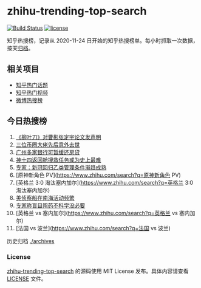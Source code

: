 # zhihu-trending-top-search

[![Build Status](https://github.com/justjavac/zhihu-trending-top-search/workflows/ci/badge.svg?branch=main)](https://github.com/justjavac/zhihu-trending-top-search/actions)
[![license](https://img.shields.io/github/license/justjavac/zhihu-trending-top-search)](https://github.com/justjavac/zhihu-trending-top-search/blob/main/LICENSE)

知乎热搜榜，记录从 2020-11-24 日开始的知乎热搜榜单。每小时抓取一次数据，按天[归档](./archives)。

## 相关项目

- [知乎热门话题](https://github.com/justjavac/zhihu-trending-hot-questions)
- [知乎热门视频](https://github.com/justjavac/zhihu-trending-hot-video)
- [微博热搜榜](https://github.com/justjavac/weibo-trending-hot-search)

## 今日热搜榜

<!-- BEGIN -->
<!-- 最后更新时间 Mon Dec 05 2022 13:09:49 GMT+0800 (China Standard Time) -->

1. [《柳叶刀》对曹彬张定宇论文发声明](https://www.zhihu.com/search?q=《柳叶刀》对曹彬张定宇论文发声明)
1. [三位币圈大佬先后意外去世](https://www.zhihu.com/search?q=三位币圈大佬先后意外去世)
1. [广州多家银行可暂缓还房贷](https://www.zhihu.com/search?q=广州多家银行可暂缓还房贷)
1. [神十四返回舱搜救任务或为史上最难](https://www.zhihu.com/search?q=神十四返回舱搜救任务或为史上最难)
1. [专家：新冠回归乙类管理条件渐趋成熟](https://www.zhihu.com/search?q=专家：新冠回归乙类管理条件渐趋成熟)
1. [原神新角色 PV](https://www.zhihu.com/search?q=原神新角色 PV)
1. [英格兰 3:0 淘汰塞内加尔](https://www.zhihu.com/search?q=英格兰 3:0 淘汰塞内加尔)
1. [美侦察船在南海活动频繁](https://www.zhihu.com/search?q=美侦察船在南海活动频繁)
1. [专家称盲目囤药不科学没必要](https://www.zhihu.com/search?q=专家称盲目囤药不科学没必要)
1. [英格兰 vs 塞内加尔](https://www.zhihu.com/search?q=英格兰 vs 塞内加尔)
1. [法国 vs 波兰](https://www.zhihu.com/search?q=法国 vs 波兰)

<!-- END -->

历史归档 [./archives](./archives)

### License

[zhihu-trending-top-search](https://github.com/justjavac/zhihu-trending-top-search)
的源码使用 MIT License 发布。具体内容请查看 [LICENSE](./LICENSE) 文件。
